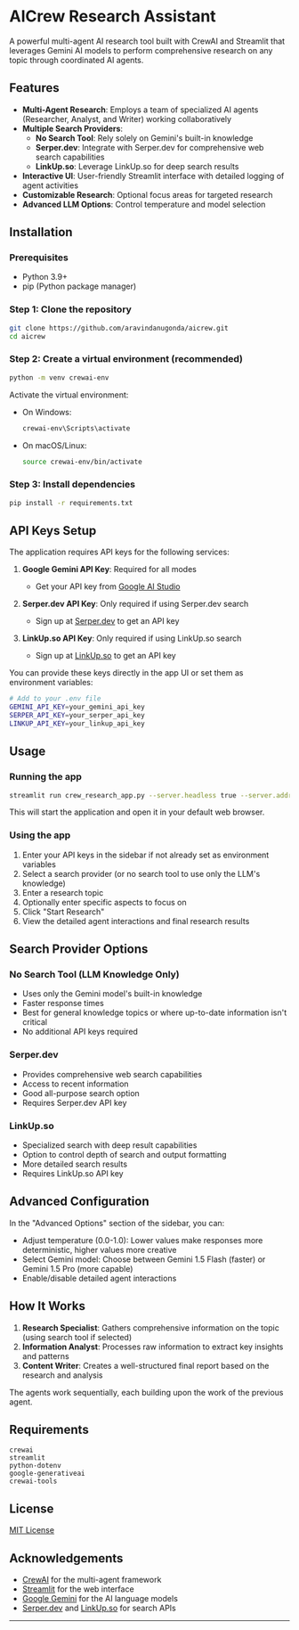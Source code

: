 # AICrew Research Assistant

A powerful multi-agent AI research tool built with CrewAI and Streamlit that leverages Gemini AI models to perform comprehensive research on any topic through coordinated AI agents.

## Features

- **Multi-Agent Research**: Employs a team of specialized AI agents (Researcher, Analyst, and Writer) working collaboratively
- **Multiple Search Providers**:
  - **No Search Tool**: Rely solely on Gemini's built-in knowledge
  - **Serper.dev**: Integrate with Serper.dev for comprehensive web search capabilities
  - **LinkUp.so**: Leverage LinkUp.so for deep search results
- **Interactive UI**: User-friendly Streamlit interface with detailed logging of agent activities
- **Customizable Research**: Optional focus areas for targeted research
- **Advanced LLM Options**: Control temperature and model selection

## Installation

### Prerequisites

- Python 3.9+ 
- pip (Python package manager)

### Step 1: Clone the repository

```bash
git clone https://github.com/aravindanugonda/aicrew.git
cd aicrew
```

### Step 2: Create a virtual environment (recommended)

```bash
python -m venv crewai-env
```

Activate the virtual environment:

- On Windows:
  ```bash
  crewai-env\Scripts\activate
  ```
- On macOS/Linux:
  ```bash
  source crewai-env/bin/activate
  ```

### Step 3: Install dependencies

```bash
pip install -r requirements.txt
```

## API Keys Setup

The application requires API keys for the following services:

1. **Google Gemini API Key**: Required for all modes
   - Get your API key from [Google AI Studio](https://ai.google.dev/)

2. **Serper.dev API Key**: Only required if using Serper.dev search
   - Sign up at [Serper.dev](https://serper.dev/) to get an API key

3. **LinkUp.so API Key**: Only required if using LinkUp.so search
   - Sign up at [LinkUp.so](https://linkup.so/) to get an API key

You can provide these keys directly in the app UI or set them as environment variables:

```bash
# Add to your .env file
GEMINI_API_KEY=your_gemini_api_key
SERPER_API_KEY=your_serper_api_key
LINKUP_API_KEY=your_linkup_api_key
```

## Usage

### Running the app

```bash
streamlit run crew_research_app.py --server.headless true --server.address 0.0.0.0
```

This will start the application and open it in your default web browser.

### Using the app

1. Enter your API keys in the sidebar if not already set as environment variables
2. Select a search provider (or no search tool to use only the LLM's knowledge)
3. Enter a research topic
4. Optionally enter specific aspects to focus on
5. Click "Start Research"
6. View the detailed agent interactions and final research results

## Search Provider Options

### No Search Tool (LLM Knowledge Only)

- Uses only the Gemini model's built-in knowledge
- Faster response times
- Best for general knowledge topics or where up-to-date information isn't critical
- No additional API keys required

### Serper.dev

- Provides comprehensive web search capabilities
- Access to recent information
- Good all-purpose search option
- Requires Serper.dev API key

### LinkUp.so

- Specialized search with deep result capabilities
- Option to control depth of search and output formatting
- More detailed search results
- Requires LinkUp.so API key

## Advanced Configuration

In the "Advanced Options" section of the sidebar, you can:

- Adjust temperature (0.0-1.0): Lower values make responses more deterministic, higher values more creative
- Select Gemini model: Choose between Gemini 1.5 Flash (faster) or Gemini 1.5 Pro (more capable)
- Enable/disable detailed agent interactions

## How It Works

1. **Research Specialist**: Gathers comprehensive information on the topic (using search tool if selected)
2. **Information Analyst**: Processes raw information to extract key insights and patterns
3. **Content Writer**: Creates a well-structured final report based on the research and analysis

The agents work sequentially, each building upon the work of the previous agent.

## Requirements

```
crewai
streamlit
python-dotenv
google-generativeai
crewai-tools

```

## License

[MIT License](LICENSE)

## Acknowledgements

- [CrewAI](https://github.com/joaomdmoura/crewAI) for the multi-agent framework
- [Streamlit](https://streamlit.io/) for the web interface
- [Google Gemini](https://ai.google.dev/) for the AI language models
- [Serper.dev](https://serper.dev/) and [LinkUp.so](https://linkup.so/) for search APIs

---

